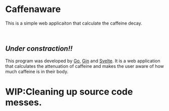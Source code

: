 # Caffenaware
This is a simple web applicaiton that calculate the caffeine decay.

<br>

## ***Under constraction!!***

This program was developed by [Go](https://golang.org/), [Gin](https://github.com/gin-gonic/gin) and [Svelte](https://svelte.dev/).
It is a web application that calculates the attenuation of caffeine and makes the user aware of how much caffeine is in their body.

# WIP:Cleaning up source code messes.
